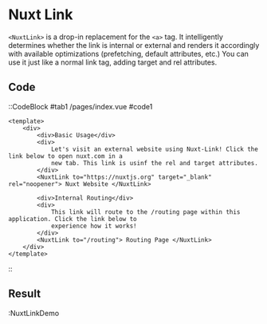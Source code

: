 # Nuxt Link

`<NuxtLink>` is a drop-in replacement for the `<a>` tag. It intelligently determines whether the link is internal or external and renders it accordingly with available optimizations (prefetching, default attributes, etc.) You can use it just like a normal link tag, adding target and rel attributes.

## Code

::CodeBlock
#tab1
/pages/index.vue
#code1

```vue
<template>
	<div>
		<div>Basic Usage</div>
		<div>
			Let's visit an external website using Nuxt-Link! Click the link below to open nuxt.com in a
			new tab. This link is usinf the rel and target attributes.
		</div>
		<NuxtLink to="https://nuxtjs.org" target="_blank" rel="noopener"> Nuxt Website </NuxtLink>

		<div>Internal Routing</div>
		<div>
			This link will route to the /routing page within this application. Click the link below to
			experience how it works!
		</div>
		<NuxtLink to="/routing"> Routing Page </NuxtLink>
	</div>
</template>
```

::

## Result

:NuxtLinkDemo
